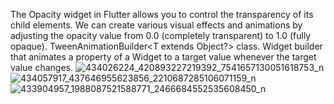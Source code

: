 The Opacity widget in Flutter allows you to control the transparency of its child elements. We can create various visual effects and animations by adjusting the opacity value from 0.0 (completely transparent) to 1.0 (fully opaque).
TweenAnimationBuilder<T extends Object?> class. Widget builder that animates a property of a Widget to a target value whenever the target value changes.
![434026224_420893227219392_7541657130051618753_n](https://github.com/samro123/animationsFlutter/assets/103051880/a46613b3-bc51-40ab-8506-b945da378b7d)
![434057917_437646955623856_2210687285106071159_n](https://github.com/samro123/animationsFlutter/assets/103051880/e47a3450-d437-4d00-9be8-0f0f6ede84ad)
![433904957_1988087521588771_2466684552535608450_n](https://github.com/samro123/animationsFlutter/assets/103051880/33d90614-8e0f-4d2e-9c79-44b0fed25791)
